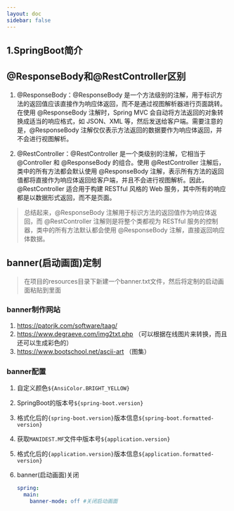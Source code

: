 ```yaml
---
layout: doc
sidebar: false
---
```


## 1.SpringBoot简介

## @ResponseBody和@RestController区别

1. @ResponseBody：@ResponseBody 是一个方法级别的注解，用于标识方法的返回值应该直接作为响应体返回，而不是通过视图解析器进行页面跳转。在使用
   @ResponseBody 注解时，Spring MVC 会自动将方法返回的对象转换成适当的响应格式，如 JSON、XML 等，然后发送给客户端。需要注意的是，@ResponseBody
   注解仅仅表示方法返回的数据要作为响应体返回，并不会进行视图解析。

2. @RestController：@RestController 是一个类级别的注解，它相当于 @Controller 和 @ResponseBody 的组合。使用 @RestController 注解后，类中的所有方法都会默认使用
   @ResponseBody 注解，表示所有方法的返回值都将直接作为响应体返回给客户端，并且不会进行视图解析。因此，@RestController 适合用于构建 RESTful 风格的
   Web 服务，其中所有的响应都是以数据形式返回，而不是页面。

> 总结起来，@ResponseBody 注解用于标识方法的返回值作为响应体返回，而 @RestController 注解则是将整个类都视为 RESTful 服务的控制器，类中的所有方法默认都会使用
> @ResponseBody 注解，直接返回响应体数据。

## banner(启动画面)定制

> 在项目的resources目录下新建一个banner.txt文件，然后将定制的启动画面粘贴到里面

### banner制作网站

1. https://patorjk.com/software/taag/
2. https://www.degraeve.com/img2txt.php （可以根据在线图片来转换，而且还可以生成彩色的）
3. https://www.bootschool.net/ascii-art （图集）

### banner配置

1. 自定义颜色`${AnsiColor.BRIGHT_YELLOW}`
2. SpringBoot的版本号`${spring-boot.version}`
3. 格式化后的`{spring-boot.version}`版本信息`${spring-boot.formatted-version}`
3. 获取`MANIDEST.MF`文件中版本号`${application.version}`
4. 格式化后的`{application.version}`版本信息`${application.formatted-version}`
4. banner(启动画面)关闭

   ```yaml
   spring:
     main:
       banner-mode: off #关闭启动画面
   ```